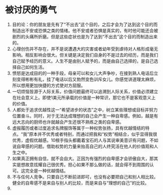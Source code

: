 # 被讨厌的勇气

1. 目的论：你的朋友是先有了“不出去”这个目的，之后才会为了达到这个目的而制造出不安或恐惧之类的情绪。他不安或者恐惧是真实的，有时他可能还会被剧烈的头痛所折磨。但是这些症状也是为了达到“不出去”这个目的而制造出来的。
2. 心理创伤并不存在，并不是说遭遇大的灾害或者幼年受到虐待对人格形成毫无影响。相反影响会很大。但关键是决定我们自身的不是过去的经历，而是我们自己赋予经历的意义。人生不是由别人赋予的，而是由自己选择的，是自己选择自己如何生活。
3. 愤怒是达成目的的一种手段，母亲可以和女儿大声争吵，在接到熟人电话后立刻变得彬彬有礼，挂了电话以后又勃然变色训斥女儿。你感觉讲道理太麻烦，所以想用更加快捷的方式使对方屈服。
4. 一切烦恼皆源于人际关系，价值问题最终可以追溯到人际关系，价值必须建立在社会意义上。即使1美元所承载的价值是一种常识，那它也不是客观意义上的价值。
5. 人都处于追求优越性这一“希望进步的状态”之中，树立某些理想或目标并努力位置奋斗。同时，对于无法达成理想的自己会产生一种自卑感。例如，越是有远大志向的厨师也许就越会产生还很不熟练之类的自卑感。
6. 虚报履历或者过度追求名牌服饰等属于一种权势张扬，具有优越情结的特点。“我”原本并不优秀或者特别，而通过把我和“权势”相结合，似乎显得我很优秀，虚假优越感。10根手指头都戴着宝石的人与其说审美意识有问题，不如说自卑感的问题。借助权势的力量来抬高自己的人终究活在他人的价值观和人生之中。
7. 如果真正拥有自信，就不会自大。正因为有强烈的自卑感才会骄傲自大，那其实是想故意炫耀自己很优秀。担心如果不那么做的话，就会得不到周围的认可。这完全是一种优越情结。
8. 不与任何人竞争。只要自己不断前进即可，也没有必要把自己和别人相比较。健全的自卑感不是来自与别人的比较，而是来自与“理想的自己”的比较。
9. 
